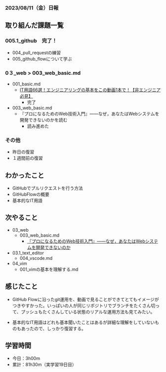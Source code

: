 ### 2023/08/11（金）日報

## 取り組んだ課題一覧
### 005.1_github　完了！
  - 004_pull_requestの練習
  - 005_github_flowについて学ぶ

### 0３_web > 003_web_basic.md 
  - 001_basic.md
    - [IT用語66選！エンジニアリングの基本をこの動画1本で！【非エンジニア必見】](https://www.youtube.com/watch?v=kZakG8UPZaY)
      - 完了
  - 003_web_basic.md
    - 『プロになるためのWeb技術入門』――なぜ，あなたはWebシステムを開発できないのかを読む
      - 読み進めた

### その他
- 昨日の復習
- １週間前の復習

## わかったこと
- GitHubでプルリクエストを行う方法
- GitHubFlowの概要
- 基本的なIT用語

## 次やること
- 03_web 
  - 003_web_basic.md
    - [『プロになるためのWeb技術入門』――なぜ，あなたはWebシステムを開発できないのか](https://www.youtube.com/watch?v=kZakG8UPZaY)
- 03.1_text_editor
  - 004_vscode.md
- 04_vim
  - 001_vimの基本を理解する.md

<!-- - 005.1.1_html_css
  - 001.1_デベロッパーツールの使い方.md
  - 001.2_初級アウトプット課題.md
  - 001_HTML_CSSを学ぶ.md
  - 002_アウトプット課題.md
- 005.2_web_basic
  - 01_ウェブ開発入門完全攻略コース.md
  - 02_github_pagesで公開してみよう.md -->

## 感じたこと
- GitHub Flowに沿ったgit運用を、動画で見ることができてとてもイメージがつきやすかった。いっぱいの人が同じリポジトリでブランチをたくさん切って、プッシュもたくさんしている状態のリアルな運用方法も見てみたい。
  
- 基本的なIT用語はどれも基本聞いたことはあるが詳細な理解をしていないものもあったので、しっかり復習する。

## 学習時間
- 今日：3h00m
- 累計：81h30m（実学習19日目）

